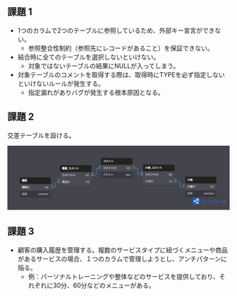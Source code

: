 ## 課題 1

- 1つのカラムで2つのテーブルに参照しているため、外部キー宣言ができない。
    - 参照整合性制約（参照先にレコードがあること）を保証できない。
- 結合時に全てのテーブルを選択しないといけない。
    - 対象ではないテーブルの結果にNULLが入ってしまう。
- 対象テーブルのコメントを取得する際は、取得時にTYPEを必ず指定しないといけないルールが発生する。
  - 指定漏れがありバグが発生する根本原因となる。

## 課題 2

交差テーブルを設ける。

![](./db-anti-3.png)

## 課題 3

- 顧客の購入履歴を管理する。複数のサービスタイプに紐づくメニューや商品があるサービスの場合、１つのカラムで管理しようとし、アンチパターンに陥る。
  - 例：パーソナルトレーニングや整体などのサービスを提供しており、それぞれに30分、60分などのメニューがある。
